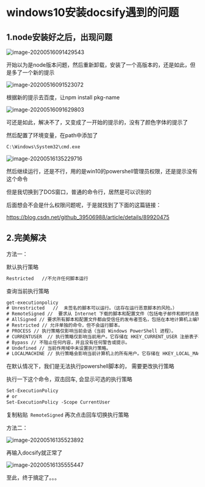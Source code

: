 # windows10安装docsify遇到的问题

## 1.node安装好之后，出现问题

![image-20200516091429543](http://img.minalz.cn/typora/image-20200516091429543.png)

开始以为是node版本问题，然后重新卸载，安装了一个高版本的，还是如此，但是多了一个新的提示

![image-20200516091523072](http://img.minalz.cn/typora/image-20200516091523072.png)

根据新的提示去百度，让npm install pkg-name

![image-20200516091629803](http://img.minalz.cn/typora/image-20200516091629803.png)

可还是如此，解决不了，又变成了一开始的提示的，没有了颜色字体的提示了

然后配置了环境变量，在path中添加了

```html
C:\Windows\System32\cmd.exe
```

![image-20200516135229716](http://img.minalz.cn/typora/image-20200516135229716.png)

然后继续运行，还是不行，用的是win10的powershell管理员权限，还是提示没有这个命令

但是我切换到了DOS窗口，普通的命令行，居然是可以识别的

后面想会不会是什么权限问题呢，于是就找到了下面的这篇链接：

https://blog.csdn.net/github_39506988/article/details/89920475

## 2.完美解决

方法一：

默认执行策略

```html
Restricted   //不允许任何脚本运行
```

查询当前执行策略

```html
get-executionpolicy
# Unrestricted   //  未签名的脚本可以运行。（这存在运行恶意脚本的风险。）
# RemoteSigned //  要求从 Internet 下载的脚本和配置文件（包括电子邮件和即时消息程序）具有受信任的发布者的数字签名
# AllSigned // 要求所有脚本和配置文件都由受信任的发布者签名，包括在本地计算机上编写的脚本
# Restricted // 允许单独的命令，但不会运行脚本。
# PROCESS // 执行策略仅影响当前会话（当前 Windows PowerShell 进程）。
# CURRENTUSER  // 执行策略仅影响当前用户。它存储在 HKEY_CURRENT_USER 注册表子项中。
# Bypass // 不阻止任何内容，并且没有任何警告或提示。
# Undefined // 当前作用域中未设置执行策略。
# LOCALMACHINE // 执行策略会影响当前计算机上的所有用户。它存储在 HKEY_LOCAL_MACHINE 注册表子项中。
```

在默认情况下，我们是无法执行powershell脚本的， 需要更改执行策略

执行一下这个命令，双击回车, 会显示可选的执行策略

```html
Set-ExecutionPolicy
# or
Set-ExecutionPolicy -Scope CurrentUser
```

复制粘贴` RemoteSigned` 再次点击回车切换执行策略

方法二：

![image-20200516135523892](http://img.minalz.cn/typora/image-20200516135523892.png)

再输入docsify就正常了

![image-20200516135555447](http://img.minalz.cn/typora/image-20200516135555447.png)

至此，终于搞定了。。。

